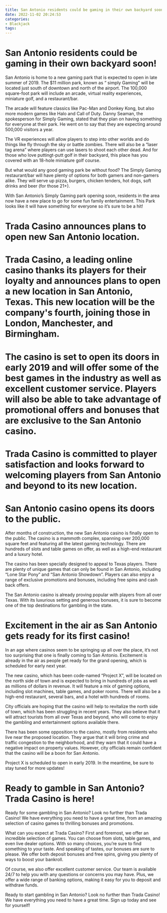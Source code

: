 ```yaml
---
title: San Antonio residents could be gaming in their own backyard soon!
date: 2022-11-02 20:24:53
categories:
- Blackjack
tags:
---
```



#  San Antonio residents could be gaming in their own backyard soon!

San Antonio is home to a new gaming park that is expected to open in late summer of 2019. The $11 million park, known as “ simply Gaming” will be located just south of downtown and north of the airport. The 100,000 square-foot park will include an arcade, virtual reality experiences, miniature golf, and a restaurant/bar.

The arcade will feature classics like Pac-Man and Donkey Kong, but also more modern games like Halo and Call of Duty. Danny Seaman, the spokesperson for Simply Gaming, stated that they plan on having something for everyone at their park. He went on to say that they are expecting around 500,000 visitors a year.

The VR experiences will allow players to step into other worlds and do things like fly through the sky or battle zombies. There will also be a “laser tag arena” where players can use lasers to shoot each other dead. And for those who love puttingt-putt golf in their backyard, this place has you covered with an 18-hole miniature golf course.

But what would any good gaming park be without food? The Simply Gaming restaurant/bar will have plenty of options for both gamers and non-gamers alike. They will serve up pizza, burgers, chicken tenders, hot dogs, soft drinks and beer (for those 21+).

With San Antonio’s Simply Gaming park opening soon, residents in the area now have a new place to go for some fun family entertainment. This Park looks like it will have something for everyone so it’s sure to be a hit!

#  Trada Casino announces plans to open new San Antonio location.

#

# Trada Casino, a leading online casino thanks its players for their loyalty and announces plans to open a new location in San Antonio, Texas. This new location will be the company's fourth, joining those in London, Manchester, and Birmingham.

#

# The casino is set to open its doors in early 2019 and will offer some of the best games in the industry as well as excellent customer service. Players will also be able to take advantage of promotional offers and bonuses that are exclusive to the San Antonio casino.

#

# Trada Casino is committed to player satisfaction and looks forward to welcoming players from San Antonio and beyond to its new location.

#  San Antonio casino opens its doors to the public.

After months of construction, the new San Antonio casino is finally open to the public. The casino is a mammoth complex, spanning over 200,000 square feet and featuring all the latest gaming technology. There are hundreds of slots and table games on offer, as well as a high-end restaurant and a luxury hotel.

The casino has been specially designed to appeal to Texas players. There are plenty of unique games that can only be found in San Antonio, including “Lone Star Pony” and “San Antonio Showdown”. Players can also enjoy a range of exclusive promotions and bonuses, including free spins and cash back offers.

The San Antonio casino is already proving popular with players from all over Texas. With its luxurious setting and generous bonuses, it is sure to become one of the top destinations for gambling in the state.

#  Excitement in the air as San Antonio gets ready for its first casino!

In an age where casinos seem to be springing up all over the place, it’s not too surprising that one is finally coming to San Antonio. Excitement is already in the air as people get ready for the grand opening, which is scheduled for early next year.

The new casino, which has been code-named “Project X”, will be located on the north side of town and is expected to bring in hundreds of jobs as well as millions of dollars in revenue. It will feature a mix of gaming options, including slot machines, table games, and poker rooms. There will also be a high-end restaurant, several bars, and a hotel with hundreds of rooms.

City officials are hoping that the casino will help to revitalize the north side of town, which has been struggling in recent years. They also believe that it will attract tourists from all over Texas and beyond, who will come to enjoy the gambling and entertainment options available there.

There has been some opposition to the casino, mostly from residents who live near the proposed location. They argue that it will bring crime and traffic congestion to the neighborhood, and they warn that it could have a negative impact on property values. However, city officials remain confident that the casino will be a boon for San Antonio.

Project X is scheduled to open in early 2019. In the meantime, be sure to stay tuned for more updates!

#  Ready to gamble in San Antonio? Trada Casino is here!

Ready for some gambling in San Antonio? Look no further than Trada Casino! We have everything you need to have a great time, from an amazing selection of casino games to thrilling bonuses and promotions.

What can you expect at Trada Casino? First and foremost, we offer an incredible selection of games. You can choose from slots, table games, and even live dealer options. With so many choices, you’re sure to find something to your taste. And speaking of tastes, our bonuses are sure to please. We offer both deposit bonuses and free spins, giving you plenty of ways to boost your bankroll.

Of course, we also offer excellent customer service. Our team is available 24/7 to help you with any questions or concerns you may have. Plus, we offer a wide range of banking options, making it easy for you to deposit and withdraw funds.

Ready to start gambling in San Antonio? Look no further than Trada Casino! We have everything you need to have a great time. Sign up today and see for yourself!